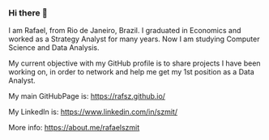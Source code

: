### Hi there 👋

<!--
**Rafsz/rafsz** is a ✨ _special_ ✨ repository because its `README.md` (this file) appears on your GitHub profile.

Here are some ideas to get you started:

- 🔭 I’m currently working on ...
- 🌱 I’m currently learning ...
- 👯 I’m looking to collaborate on ...
- 🤔 I’m looking for help with ...
- 💬 Ask me about ...
- 📫 How to reach me: ...
- 😄 Pronouns: ...
- ⚡ Fun fact: ...
-->

I am Rafael, from Rio de Janeiro, Brazil.
I graduated in Economics and worked as a Strategy Analyst for many years.
Now I am studying Computer Science and Data Analysis.
 
My current objective with my GitHub profile is to share projects I have been working on, in order to network and help me get my 1st position as a Data Analyst.

My main GitHubPage is: https://rafsz.github.io/
 
My LinkedIn is: https://www.linkedin.com/in/szmit/

More info: https://about.me/rafaelszmit
